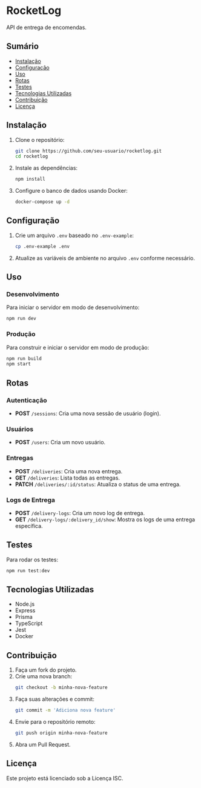 # RocketLog

API de entrega de encomendas.

## Sumário

- [Instalação](#instalação)
- [Configuração](#configuração)
- [Uso](#uso)
- [Rotas](#rotas)
- [Testes](#testes)
- [Tecnologias Utilizadas](#tecnologias-utilizadas)
- [Contribuição](#contribuição)
- [Licença](#licença)

## Instalação

1. Clone o repositório:
    ```sh
    git clone https://github.com/seu-usuario/rocketlog.git
    cd rocketlog
    ```

2. Instale as dependências:
    ```sh
    npm install
    ```

3. Configure o banco de dados usando Docker:
    ```sh
    docker-compose up -d
    ```

## Configuração

1. Crie um arquivo `.env` baseado no `.env-example`:
    ```sh
    cp .env-example .env
    ```

2. Atualize as variáveis de ambiente no arquivo `.env` conforme necessário.

## Uso

### Desenvolvimento

Para iniciar o servidor em modo de desenvolvimento:
```sh
npm run dev
```

### Produção

Para construir e iniciar o servidor em modo de produção:
```sh
npm run build
npm start
```

## Rotas

### Autenticação
- **POST** `/sessions`: Cria uma nova sessão de usuário (login).

### Usuários
- **POST** `/users`: Cria um novo usuário.

### Entregas
- **POST** `/deliveries`: Cria uma nova entrega.
- **GET** `/deliveries`: Lista todas as entregas.
- **PATCH** `/deliveries/:id/status`: Atualiza o status de uma entrega.

### Logs de Entrega
- **POST** `/delivery-logs`: Cria um novo log de entrega.
- **GET** `/delivery-logs/:delivery_id/show`: Mostra os logs de uma entrega específica.

## Testes

Para rodar os testes:
```sh
npm run test:dev
```

## Tecnologias Utilizadas

- Node.js
- Express
- Prisma
- TypeScript
- Jest
- Docker

## Contribuição

1. Faça um fork do projeto.
2. Crie uma nova branch:
    ```sh
    git checkout -b minha-nova-feature
    ```
3. Faça suas alterações e commit:
    ```sh
    git commit -m 'Adiciona nova feature'
    ```
4. Envie para o repositório remoto:
    ```sh
    git push origin minha-nova-feature
    ```
5. Abra um Pull Request.

## Licença

Este projeto está licenciado sob a Licença ISC.

